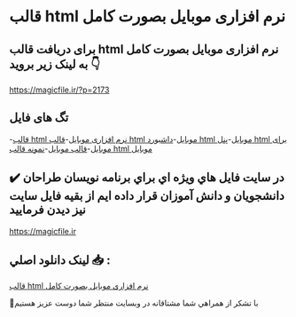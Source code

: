 # قالب html نرم افزاری موبایل بصورت کامل

## برای دریافت قالب html نرم افزاری موبایل بصورت کامل به لینک زیر بروید 👇

https://magicfile.ir/?p=2173

## تگ های فایل

-[قالب html نرم افزاری موبایل](https://magicfile.ir/product/%d9%82%d8%a7%d9%84%d8%a8-html-%d9%86%d8%b1%d9%85-%d8%a7%d9%81%d8%b2%d8%a7%d8%b1%db%8c-%d9%85%d9%88%d8%a8%d8%a7%db%8c%d9%84-%d8%a8%d8%b5%d9%88%d8%b1%d8%aa-%da%a9%d8%a7%d9%85%d9%84/)-[قالب html موبایل](https://magicfile.ir/product/%d9%82%d8%a7%d9%84%d8%a8-html-%d9%86%d8%b1%d9%85-%d8%a7%d9%81%d8%b2%d8%a7%d8%b1%db%8c-%d9%85%d9%88%d8%a8%d8%a7%db%8c%d9%84-%d8%a8%d8%b5%d9%88%d8%b1%d8%aa-%da%a9%d8%a7%d9%85%d9%84/)-[داشبورد html موبایل](https://magicfile.ir/product/%d9%82%d8%a7%d9%84%d8%a8-html-%d9%86%d8%b1%d9%85-%d8%a7%d9%81%d8%b2%d8%a7%d8%b1%db%8c-%d9%85%d9%88%d8%a8%d8%a7%db%8c%d9%84-%d8%a8%d8%b5%d9%88%d8%b1%d8%aa-%da%a9%d8%a7%d9%85%d9%84/)-[پنل html برای موبایل](https://magicfile.ir/product/%d9%82%d8%a7%d9%84%d8%a8-html-%d9%86%d8%b1%d9%85-%d8%a7%d9%81%d8%b2%d8%a7%d8%b1%db%8c-%d9%85%d9%88%d8%a8%d8%a7%db%8c%d9%84-%d8%a8%d8%b5%d9%88%d8%b1%d8%aa-%da%a9%d8%a7%d9%85%d9%84/)-[قالب موبایل](https://magicfile.ir/product/%d9%82%d8%a7%d9%84%d8%a8-html-%d9%86%d8%b1%d9%85-%d8%a7%d9%81%d8%b2%d8%a7%d8%b1%db%8c-%d9%85%d9%88%d8%a8%d8%a7%db%8c%d9%84-%d8%a8%d8%b5%d9%88%d8%b1%d8%aa-%da%a9%d8%a7%d9%85%d9%84/)-[نمونه قالب html موبایل](https://magicfile.ir/product/%d9%82%d8%a7%d9%84%d8%a8-html-%d9%86%d8%b1%d9%85-%d8%a7%d9%81%d8%b2%d8%a7%d8%b1%db%8c-%d9%85%d9%88%d8%a8%d8%a7%db%8c%d9%84-%d8%a8%d8%b5%d9%88%d8%b1%d8%aa-%da%a9%d8%a7%d9%85%d9%84/)

## ✔️ در سايت فايل هاي ويژه اي براي برنامه نويسان طراحان دانشجويان و دانش آموزان قرار داده ايم از بقيه فايل سايت نيز ديدن فرماييد

https://magicfile.ir


## لينک دانلود اصلي 📥 :

[قالب html نرم افزاری موبایل بصورت کامل](https://magicfile.ir/product/%d9%82%d8%a7%d9%84%d8%a8-html-%d9%86%d8%b1%d9%85-%d8%a7%d9%81%d8%b2%d8%a7%d8%b1%db%8c-%d9%85%d9%88%d8%a8%d8%a7%db%8c%d9%84-%d8%a8%d8%b5%d9%88%d8%b1%d8%aa-%da%a9%d8%a7%d9%85%d9%84/) 


🙏با تشکر از همراهي شما مشتاقانه در وبسایت منتظر شما دوست عزیز هستیم

